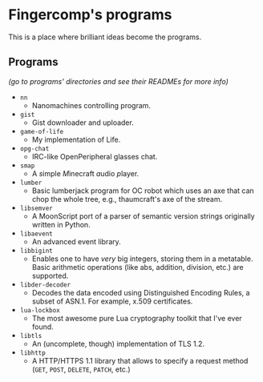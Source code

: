 # Fingercomp's programs
This is a place where brilliant ideas become the programs.

## Programs
*(go to programs' directories and see their READMEs for more info)*
* `nn`
  * Nanomachines controlling program.
* `gist`
  * Gist downloader and uploader.
* `game-of-life`
  * My implementation of Life.
* `opg-chat`
  * IRC-like OpenPeripheral glasses chat.
* `smap`
  * A *s*imple *M*inecraft *a*udio *p*layer.
* `lumber`
  * Basic lumberjack program for OC robot which uses an axe that can chop the whole tree, e.g., thaumcraft's axe of the stream.
* `libsemver`
  * A MoonScript port of a parser of semantic version strings originally written in Python.
* `libaevent`
  * An advanced event library.
* `libbigint`
  * Enables one to have *very* big integers, storing them in a metatable. Basic arithmetic operations (like abs, addition, division, etc.) are supported.
* `libder-decoder`
  * Decodes the data encoded using Distinguished Encoding Rules, a subset of ASN.1. For example, x.509 certificates.
* `lua-lockbox`
  * The most awesome pure Lua cryptography toolkit that I've ever found.
* `libtls`
  * An (uncomplete, though) implementation of TLS 1.2.
* `libhttp`
  * A HTTP/HTTPS 1.1 library that allows to specify a request method (`GET`, `POST`, `DELETE`, `PATCH`, etc.)
